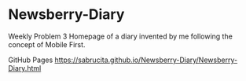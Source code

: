 # Newsberry-Diary

Weekly Problem 3
Homepage of a diary invented by me following the concept of Mobile First.

GitHub Pages
https://sabrucita.github.io/Newsberry-Diary/Newsberry-Diary.html
